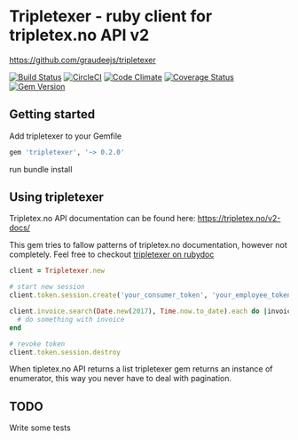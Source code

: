 # Tripletexer - ruby client for tripletex.no API v2

https://github.com/graudeejs/tripletexer

[![Build Status](https://travis-ci.org/graudeejs/tripletexer.svg?branch=master)](https://travis-ci.org/graudeejs/tripletexer)
[![CircleCI](https://circleci.com/gh/graudeejs/tripletexer.svg?style=svg)](https://circleci.com/gh/graudeejs/tripletexer)
[![Code Climate](https://codeclimate.com/github/graudeejs/tripletexer.svg)](https://codeclimate.com/github/graudeejs/tripletexer)
[![Coverage Status](https://coveralls.io/repos/github/graudeejs/tripletexer/badge.svg?branch=master)](https://coveralls.io/github/graudeejs/tripletexer?branch=master)
[![Gem Version](https://badge.fury.io/rb/tripletexer.svg)](https://badge.fury.io/rb/tripletexer)

## Getting started
Add tripletexer to your Gemfile
```ruby
gem 'tripletexer', '~> 0.2.0'
```
run bundle install

## Using tripletexer

Tripletex.no API documentation can be found here: https://tripletex.no/v2-docs/

This gem tries to fallow patterns of tripletex.no documentation, however not
completely. Feel free to checkout
[tripletexer on rubydoc](http://www.rubydoc.info/gems/tripletexer)


```ruby
client = Tripletexer.new

# start new session
client.token.session.create('your_consumer_token', 'your_employee_token')

client.invoice.search(Date.new(2017), Time.now.to_date).each do |invoice|
  # do something with invoice
end

# revoke token
client.token.session.destroy
```

When tipletex.no API returns a list tripletexer gem returns an instance of
enumerator, this way you never have to deal with pagination.

## TODO

Write some tests

